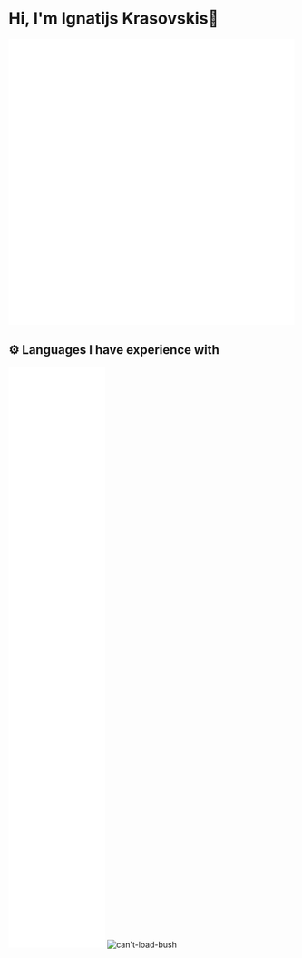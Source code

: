 # Hi, I'm Ignatijs Krasovskis👋

<img src="./assets/grape-vine.svg" alt="can't-load-vine" />

## ⚙️ Languages I have experience with

<img src="./assets/brown-vine.svg" alt="can't-load-vine" />

<img src="./assets/bushes.svg" alt="can't-load-bush" />